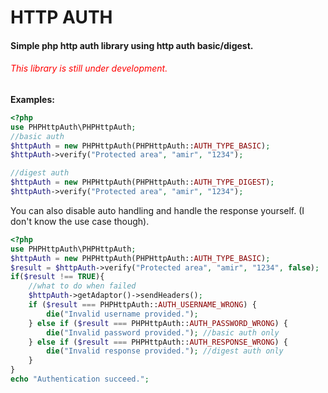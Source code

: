 # HTTP AUTH
#### Simple php http auth library using http auth basic/digest.
###### <span style="color:red">This library is still under development.</span>

**Examples:**
```php
<?php
use PHPHttpAuth\PHPHttpAuth;
//basic auth
$httpAuth = new PHPHttpAuth(PHPHttpAuth::AUTH_TYPE_BASIC);
$httpAuth->verify("Protected area", "amir", "1234");

//digest auth
$httpAuth = new PHPHttpAuth(PHPHttpAuth::AUTH_TYPE_DIGEST);
$httpAuth->verify("Protected area", "amir", "1234");
```
You can also disable auto handling and handle the response yourself. (I don't know the use case though).
```php
<?php
use PHPHttpAuth\PHPHttpAuth;
$httpAuth = new PHPHttpAuth(PHPHttpAuth::AUTH_TYPE_BASIC);
$result = $httpAuth->verify("Protected area", "amir", "1234", false);
if($result !== TRUE){
    //what to do when failed
    $httpAuth->getAdaptor()->sendHeaders();
    if ($result === PHPHttpAuth::AUTH_USERNAME_WRONG) {
        die("Invalid username provided.");
    } else if ($result === PHPHttpAuth::AUTH_PASSWORD_WRONG) {
        die("Invalid password provided."); //basic auth only
    } else if ($result === PHPHttpAuth::AUTH_RESPONSE_WRONG) {
        die("Invalid response provided."); //digest auth only
    }
}
echo "Authentication succeed.";
```